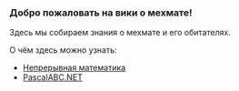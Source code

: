 ### Добро пожаловать на вики о мехмате!

Здесь мы собираем знания о мехмате и его обитателях.

О чём здесь можно узнать:

- [Непрерывная математика](Data/continious-math.md)
- <a href="https://github.com/johtai/mmcs-wiki-2021/blob/PascalABC/PascalABC.md">PascalABC.NET</a>
